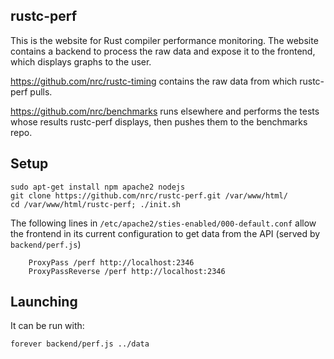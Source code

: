 rustc-perf
----------

This is the website for Rust compiler performance monitoring. The website
contains a backend to process the raw data and expose it to the frontend,
which displays graphs to the user.

https://github.com/nrc/rustc-timing contains the raw data from which rustc-perf
pulls.

https://github.com/nrc/benchmarks runs elsewhere and performs the tests whose
results rustc-perf displays, then pushes them to the benchmarks repo.

Setup
-----

```
sudo apt-get install npm apache2 nodejs
git clone https://github.com/nrc/rustc-perf.git /var/www/html/
cd /var/www/html/rustc-perf; ./init.sh
```

The following lines in `/etc/apache2/sties-enabled/000-default.conf` allow the
frontend in its current configuration to get data from the API (served by
`backend/perf.js`)

```
    ProxyPass /perf http://localhost:2346
    ProxyPassReverse /perf http://localhost:2346
```

Launching
---------

It can be run with:

```
forever backend/perf.js ../data
```


